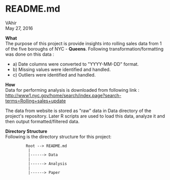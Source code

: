 # README.md
VAhir  
May 27, 2016  

**What**   
The purpose of this project is provide insights into rolling sales data from 1 of the five boroughs of NYC - **Queens**.
Following transformation/formatting was done on this data :
  + a)  Date columns were converted to "YYYY-MM-DD" format.
  + b)  Missing values were identified and handled.
  + c)  Outliers were identified and handled.


**How**  
  Data for performing analysis is downloaded from following link :   
http://www1.nyc.gov/home/search/index.page?search-terms=Rolling+sales+update

The data from website is stored as "raw" data in Data directory of the project's repository.
Later R scripts are used to load this data, analyze it and then output formatted/filtered data.

**Directory Structure**  
Following is the directory structure for this project:  
  
             Root --> README.md
              |
              |------> Data
              | 
              |------> Analysis
              |
              |------> Paper
              
